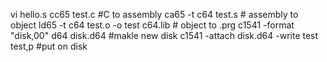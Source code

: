 vi hello.s
cc65 test.c #C to assembly
ca65 -t c64 test.s # assembly to object
ld65 -t c64 test.o -o test c64.lib # object to .prg
c1541 -format "disk,00" d64 disk.d64 #makle new disk
c1541 -attach disk.d64 -write test test,p #put on disk